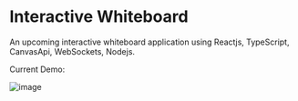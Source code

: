 # Interactive Whiteboard
An upcoming interactive whiteboard application using Reactjs, TypeScript, CanvasApi, WebSockets, Nodejs. 

Current Demo:

![image](https://github.com/sarahishamsaied/interactive-whiteboard/assets/71923204/fd9b7d5d-4fa1-4d53-afad-c8ae5bdc7f03)
